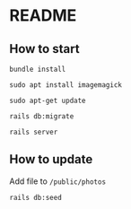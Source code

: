 # README

## How to start

```
bundle install
```
```
sudo apt install imagemagick
```
```
sudo apt-get update
```
```
rails db:migrate
```

```
rails server
```

## How to update

Add file to `/public/photos`

```
rails db:seed
```
